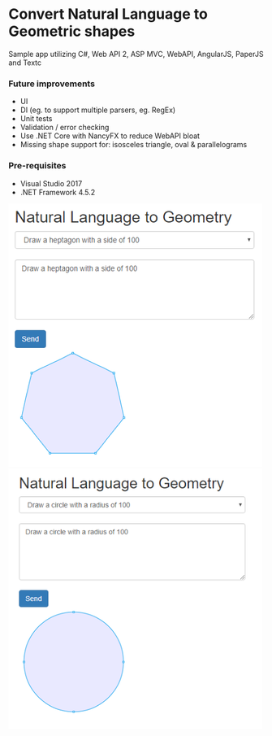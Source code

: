 # Convert Natural Language to Geometric shapes
Sample app utilizing C#, Web API 2, ASP MVC, WebAPI, AngularJS, PaperJS and Textc

### Future improvements

* UI
* DI (eg. to support multiple parsers, eg. RegEx)
* Unit tests
* Validation / error checking
* Use .NET Core with NancyFX to reduce WebAPI bloat
* Missing shape support for: isosceles triangle, oval & parallelograms

### Pre-requisites

* Visual Studio 2017
* .NET Framework 4.5.2

<img src="https://raw.githubusercontent.com/bluee/NaturalLanguageGeometry/master/Screenshot1.png" width="500">

<img src="https://raw.githubusercontent.com/bluee/NaturalLanguageGeometry/master/Screenshot2.png" width="500">
